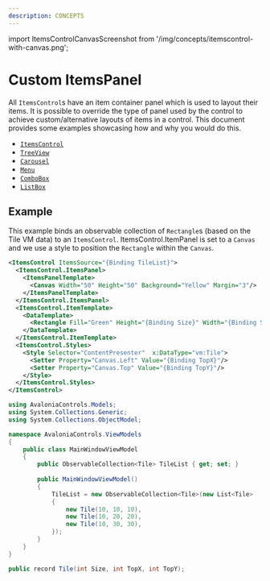 ```yaml
---
description: CONCEPTS
---
```


import ItemsControlCanvasScreenshot from '/img/concepts/itemscontrol-with-canvas.png';

# Custom ItemsPanel

All `ItemsControl`s have an item container panel which is used to layout their items. It is possible to override the type of panel used by the control to achieve custom/alternative layouts of items in a control. This document provides some examples showcasing how and why you would do this.
 
- [`ItemsControl`](./../reference/controls/itemscontrol)
- [`TreeView`](./../reference/controls/treeview-1)
- [`Carousel`](./../reference/controls/carousel)
- [`Menu`](./../reference/controls/menu)
- [`ComboBox`](./../reference/controls/combobox)
- [`ListBox`](./../reference/controls/listbox) 

## Example
This example binds an observable collection of `Rectangle`s (based on the Tile VM data) to an `ItemsControl`. ItemsControl.ItemPanel is set to a `Canvas` and we use a style to position the `Rectangle` within the `Canvas`.

```xml
<ItemsControl ItemsSource="{Binding TileList}">
  <ItemsControl.ItemsPanel>
    <ItemsPanelTemplate>
      <Canvas Width="50" Height="50" Background="Yellow" Margin="3"/>
    </ItemsPanelTemplate>
  </ItemsControl.ItemsPanel>
  <ItemsControl.ItemTemplate>
    <DataTemplate>
      <Rectangle Fill="Green" Height="{Binding Size}" Width="{Binding Size}"/>
    </DataTemplate>
  </ItemsControl.ItemTemplate>
  <ItemsControl.Styles>
    <Style Selector="ContentPresenter"  x:DataType="vm:Tile">
      <Setter Property="Canvas.Left" Value="{Binding TopX}"/>
      <Setter Property="Canvas.Top" Value="{Binding TopY}"/>
    </Style>
  </ItemsControl.Styles>
</ItemsControl>
```

```csharp title='C# View Model'
using AvaloniaControls.Models;
using System.Collections.Generic;
using System.Collections.ObjectModel;

namespace AvaloniaControls.ViewModels
{
    public class MainWindowViewModel
    {
        public ObservableCollection<Tile> TileList { get; set; }
        
        public MainWindowViewModel()
        {
            TileList = new ObservableCollection<Tile>(new List<Tile>
            {
                new Tile(10, 10, 10),
                new Tile(10, 20, 20),
                new Tile(10, 30, 30),
            });    
        }
    }
}
```

```csharp title='C# Item Class'
public record Tile(int Size, int TopX, int TopY);
```

<img src={ItemsControlCanvasScreenshot} alt="" />